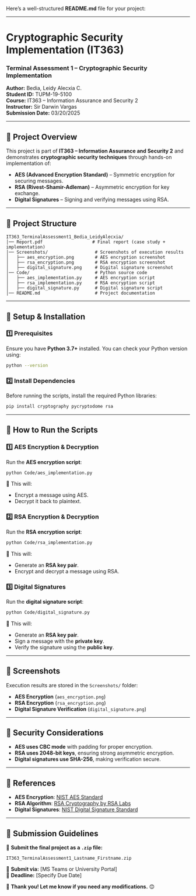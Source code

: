 Here’s a well-structured **README.md** file for your project:

---

# **Cryptographic Security Implementation (IT363)**

### **Terminal Assessment 1 – Cryptographic Security Implementation**

**Author:** Bedia, Leidy Alecxia C.  
**Student ID:** TUPM-19-5100  
**Course:** IT363 – Information Assurance and Security 2  
**Instructor:** Sir Darwin Vargas  
**Submission Date:** 03/20/2025

---

## 📌 **Project Overview**

This project is part of **IT363 – Information Assurance and Security 2** and demonstrates **cryptographic security techniques** through hands-on implementation of:

- **AES (Advanced Encryption Standard)** – Symmetric encryption for securing messages.
- **RSA (Rivest-Shamir-Adleman)** – Asymmetric encryption for key exchange.
- **Digital Signatures** – Signing and verifying messages using RSA.

---

## 📁 **Project Structure**

```
IT363_TerminalAssessment1_Bedia_LeidyAlecxia/
│── Report.pdf                   # Final report (case study + implementation)
│── Screenshots/                  # Screenshots of execution results
│   ├── aes_encryption.png        # AES encryption screenshot
│   ├── rsa_encryption.png        # RSA encryption screenshot
│   ├── digital_signature.png     # Digital signature screenshot
│── Code/                         # Python source code
│   ├── aes_implementation.py     # AES encryption script
│   ├── rsa_implementation.py     # RSA encryption script
│   ├── digital_signature.py      # Digital signature script
│── README.md                     # Project documentation
```

---

## 🚀 **Setup & Installation**

### **1️⃣ Prerequisites**

Ensure you have **Python 3.7+** installed. You can check your Python version using:

```bash
python --version
```

### **2️⃣ Install Dependencies**

Before running the scripts, install the required Python libraries:

```bash
pip install cryptography pycryptodome rsa
```

---

## 🔐 **How to Run the Scripts**

### **1️⃣ AES Encryption & Decryption**

Run the **AES encryption script**:

```bash
python Code/aes_implementation.py
```

📌 This will:

- Encrypt a message using AES.
- Decrypt it back to plaintext.

### **2️⃣ RSA Encryption & Decryption**

Run the **RSA encryption script**:

```bash
python Code/rsa_implementation.py
```

📌 This will:

- Generate an **RSA key pair**.
- Encrypt and decrypt a message using RSA.

### **3️⃣ Digital Signatures**

Run the **digital signature script**:

```bash
python Code/digital_signature.py
```

📌 This will:

- Generate an **RSA key pair**.
- Sign a message with the **private key**.
- Verify the signature using the **public key**.

---

## 📸 **Screenshots**

Execution results are stored in the `Screenshots/` folder:

- **AES Encryption** (`aes_encryption.png`)
- **RSA Encryption** (`rsa_encryption.png`)
- **Digital Signature Verification** (`digital_signature.png`)

---

## 🔎 **Security Considerations**

- **AES uses CBC mode** with padding for proper encryption.
- **RSA uses 2048-bit keys**, ensuring strong asymmetric encryption.
- **Digital signatures use SHA-256**, making verification secure.

---

## 📄 **References**

- **AES Encryption**: [NIST AES Standard](https://nvlpubs.nist.gov/nistpubs/FIPS/NIST.FIPS.197.pdf)
- **RSA Algorithm**: [RSA Cryptography by RSA Labs](https://www.rsa.com)
- **Digital Signatures**: [NIST Digital Signature Standard](https://csrc.nist.gov/publications/detail/fips/186/4/final)

---

## 📌 **Submission Guidelines**

🔹 **Submit the final project as a `.zip` file:**

```
IT363_TerminalAssessment1_Lastname_Firstname.zip
```

🔹 **Submit via:** [MS Teams or University Portal]  
🔹 **Deadline:** [Specify Due Date]

🚀 **Thank you! Let me know if you need any modifications.** 😊
